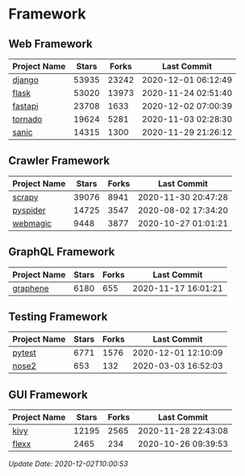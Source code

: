 # Framework

## Web Framework
| Project Name | Stars | Forks | Last Commit |
| ------------ | ----- | ----- | ----------- |
| [django](https://github.com/django/django) | 53935 | 23242 | 2020-12-01 06:12:49 |
| [flask](https://github.com/pallets/flask) | 53020 | 13973 | 2020-11-24 02:51:40 |
| [fastapi](https://github.com/tiangolo/fastapi) | 23708 | 1633 | 2020-12-02 07:00:39 |
| [tornado](https://github.com/tornadoweb/tornado) | 19624 | 5281 | 2020-11-03 02:28:30 |
| [sanic](https://github.com/huge-success/sanic) | 14315 | 1300 | 2020-11-29 21:26:12 |

## Crawler Framework
| Project Name | Stars | Forks | Last Commit |
| ------------ | ----- | ----- | ----------- |
| [scrapy](https://github.com/scrapy/scrapy) | 39076 | 8941 | 2020-11-30 20:47:28 |
| [pyspider](https://github.com/binux/pyspider) | 14725 | 3547 | 2020-08-02 17:34:20 |
| [webmagic](https://github.com/code4craft/webmagic) | 9448 | 3877 | 2020-10-27 01:01:21 |

## GraphQL Framework
| Project Name | Stars | Forks | Last Commit |
| ------------ | ----- | ----- | ----------- |
| [graphene](https://github.com/graphql-python/graphene) | 6180 | 655 | 2020-11-17 16:01:21 |

## Testing Framework
| Project Name | Stars | Forks | Last Commit |
| ------------ | ----- | ----- | ----------- |
| [pytest](https://github.com/pytest-dev/pytest) | 6771 | 1576 | 2020-12-01 12:10:09 |
| [nose2](https://github.com/nose-devs/nose2) | 653 | 132 | 2020-03-03 16:52:03 |

## GUI Framework
| Project Name | Stars | Forks | Last Commit |
| ------------ | ----- | ----- | ----------- |
| [kivy](https://github.com/kivy/kivy) | 12195 | 2565 | 2020-11-28 22:43:08 |
| [flexx](https://github.com/flexxui/flexx) | 2465 | 234 | 2020-10-26 09:39:53 |

*Update Date: 2020-12-02T10:00:53*